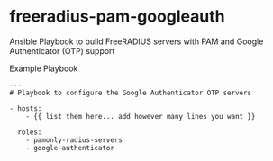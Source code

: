 # freeradius-pam-googleauth
Ansible Playbook to build FreeRADIUS servers with PAM and Google Authenticator (OTP) support

Example Playbook

```
---
# Playbook to configure the Google Authenticator OTP servers

- hosts:
    - {{ list them here... add however many lines you want }}

  roles:
    - pamonly-radius-servers
    - google-authenticator
```

